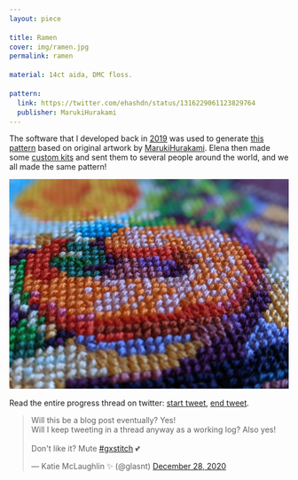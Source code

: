 ```yaml
---
layout: piece

title: Ramen
cover: img/ramen.jpg
permalink: ramen

material: 14ct aida, DMC floss. 

pattern: 
  link: https://twitter.com/ehashdn/status/1316229061123829764
  publisher: MarukiHurakami
---
```


The software that I developed back in [2019](/stitch/pyconus2019) was used to generate [this pattern](https://twitter.com/ehashdn/status/1316229061123829764) based on original artwork by [MarukiHurakami](https://twitter.com/MarukiHurakami/status/1169744951065944071). Elena then made some [custom kits](https://twitter.com/ehashdn/status/1317705537492979712) and sent them to several people around the world, and we all made the same pattern!

<img src="img/ramenzoom.jpg" class="image image--xl">

Read the entire progress thread on twitter: [start tweet](https://twitter.com/glasnt/status/1342034341098967040), [end tweet](https://twitter.com/glasnt/status/1378496324807450625). 

<blockquote class="twitter-tweet" data-conversation="none"><p lang="en" dir="ltr">Will this be a blog post eventually? Yes!<br>Will I keep tweeting in a thread anyway as a working log? Also yes!<br><br>Don&#39;t like it? Mute <a href="https://twitter.com/hashtag/gxstitch?src=hash&amp;ref_src=twsrc%5Etfw">#gxstitch</a> 💕</p>&mdash; Katie McLaughlin ✨ (@glasnt) <a href="https://twitter.com/glasnt/status/1343431865475076097?ref_src=twsrc%5Etfw">December 28, 2020</a></blockquote> <script async src="https://platform.twitter.com/widgets.js" charset="utf-8"></script>